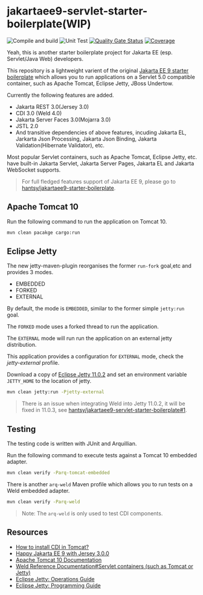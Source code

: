 # jakartaee9-servlet-starter-boilerplate(WIP)

![Compile and build](https://github.com/hantsy/jakartaee9-servlet-starter-boilerplate/workflows/Build/badge.svg)
![Unit Test](https://github.com/hantsy/jakartaee9-servlet-starter-boilerplate/workflows/test/badge.svg)
[![Quality Gate Status](https://sonarcloud.io/api/project_badges/measure?project=hantsy_jakartaee9-servlet-starter-boilerplate&metric=alert_status)](https://sonarcloud.io/dashboard?id=hantsy_jakartaee9-servlet-starter-boilerplate)
[![Coverage](https://sonarcloud.io/api/project_badges/measure?project=hantsy_jakartaee9-servlet-starter-boilerplate&metric=coverage)](https://sonarcloud.io/dashboard?id=hantsy_jakartaee9-servlet-starter-boilerplate)

Yeah, this is another starter boilerplate project for Jakarta EE (esp. Servlet/Java Web) developers.

This repository is a lightweight varient of the original [Jakarta EE 9 starter boilerplate](https://github.com/hantsy/jakartaee9-starter-boilerplate) which allows you to run applications on a Servlet 5.0 compatible container, such as Apache Tomcat, Eclipse Jetty, JBoss Undertow.

Currently the following features are added.

* Jakarta REST 3.0(Jersey 3.0)
* CDI 3.0 (Weld 4.0)
* Jakarta Server Faces 3.0(Mojarra 3.0)
* JSTL 2.0
* And transitive dependencies of above features, incuding Jakarta EL, Jarkarta Json Processing, Jakarta Json Binding, Jakarta Validation(Hibernate Validator), etc.

Most popular Servlet containers, such as Apache Tomcat, Eclipse Jetty, etc. have built-in Jakarta Servlet, Jakarta Server Pages, Jakarta EL and Jakarta WebSocket supports.

> For full fledged features support of Jakarta EE 9, please go to [hantsy/jakartaee9-starter-boilerplate](https://github.com/hantsy/jakartaee9-starter-boilerplate).

## Apache Tomcat 10

Run the following command to run the application on Tomcat 10.

```bash
mvn clean pacakge cargo:run
```

## Eclipse Jetty 

The new jetty-maven-plugin reorganises the former `run-fork` goal,etc and provides 3 modes.

* EMBEDDED
* FORKED
* EXTERNAL

By default, the mode is `EMBEDDED`, similar to the former simple `jetty:run` goal.

The `FORKED` mode uses a forked thread to run the application.

The `EXTERNAL` mode will run run the application on an external jetty distribution.

This application provides a configuration for `EXTERNAL` mode, check the *jetty-external* profile.

Download a copy of [Eclipse Jetty 11.0.2](https://www.eclipse.org/jetty) and set an environment variable `JETTY_HOME` to the location of jetty.
```bash
mvn clean jetty:run -Pjetty-external
```

> There is an issue when integrating Weld into Jetty 11.0.2, it will be fixed in 11.0.3, see [hantsy/jakartaee9-servlet-starter-boilerplate#1](https://github.com/hantsy/jakartaee9-servlet-starter-boilerplate/issues/1).

## Testing

The testing code is written with JUnit and Arquillian.

Run the following command to execute tests against a Tomcat 10 embedded adapter.

```bash 
mvn clean verify -Parq-tomcat-embedded
```

There is another `arq-weld` Maven profile which allows you to run tests on a Weld embedded adapter.

```bash 
mvn clean verify -Parq-weld
```

> Note: The `arq-weld` is only used to test CDI components.


## Resources

* [How to install CDI in Tomcat?](https://balusc.omnifaces.org/2013/10/how-to-install-cdi-in-tomcat.html)
* [Happy Jakarta EE 9 with Jersey 3.0.0](http://blog.supol.cz/?p=235)
* [Apache Tomcat 10 Documentation](https://tomcat.apache.org/tomcat-10.0-doc)
* [Weld Reference Documentation#Servlet containers (such as Tomcat or Jetty)](https://docs.jboss.org/weld/reference/latest/en-US/html/environments.html#weld-servlet)
* [Eclipse Jetty: Operations Guide](https://www.eclipse.org/jetty/documentation/jetty-11/operations-guide/index.html)
* [Eclipse Jetty: Programming Guide](http://www.eclipse.org/jetty/documentation/jetty-11/programming-guide/index.html)

  

